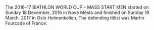 The 2016–17 BIATHLON WORLD CUP – MASS START MEN started on Sunday 18 December, 2016 in Nové Město and finished on Sunday 19 March, 2017 in Oslo Holmenkollen. The defending titlist was Martin Fourcade of France.

